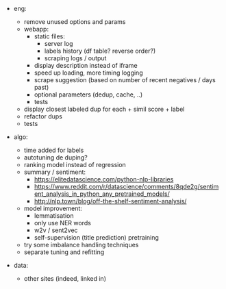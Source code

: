 - eng:
    - remove unused options and params
    - webapp:
        - static files:
            - server log
            - labels history (df table? reverse order?)
            - scraping logs / output
        - display description instead of iframe
        - speed up loading, more timing logging        
	    - scrape suggestion (based on number of recent negatives / days past)
        - optional parameters (dedup, cache, ..)        
        - tests
    - display closest labeled dup for each + simil score + label
    - refactor dups
    - tests        
    
- algo:
    - time added for labels
    - autotuning de duping?
    - ranking model instead of regression
    - summary / sentiment:
        - https://elitedatascience.com/python-nlp-libraries
        - https://www.reddit.com/r/datascience/comments/8qde2g/sentiment_analysis_in_python_any_pretrained_models/
        - http://nlp.town/blog/off-the-shelf-sentiment-analysis/  
    - model improvement:
        - lemmatisation
        - only use NER words
        - w2v / sent2vec
        - self-supervision (title prediction) pretraining
    - try some imbalance handling techniques    
    - separate tuning and refitting
    
- data:
    - other sites (indeed, linked in)
